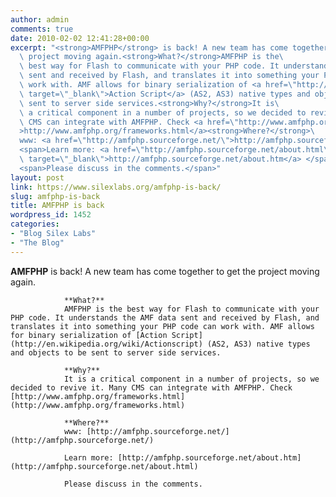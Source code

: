 ```yaml
---
author: admin
comments: true
date: 2010-02-02 12:41:28+00:00
excerpt: "<strong>AMFPHP</strong> is back! A new team has come together to get the\
  \ project moving again.<strong>What?</strong>AMFPHP is the\
  \ best way for Flash to communicate with your PHP code. It understands the AMF data\
  \ sent and received by Flash, and translates it into something your PHP code can\
  \ work with. AMF allows for binary serialization of <a href=\"http://en.wikipedia.org/wiki/Actionscript\"\
  \ target=\"_blank\">Action Script</a> (AS2, AS3) native types and objects to be\
  \ sent to server side services.<strong>Why?</strong>It is\
  \ a critical component in a number of projects, so we decided to revive it. Many\
  \ CMS can integrate with AMFPHP. Check <a href=\"http://www.amfphp.org/frameworks.html\"\
  >http://www.amfphp.org/frameworks.html</a><strong>Where?</strong>\
  www: <a href=\"http://amfphp.sourceforge.net/\">http://amfphp.sourceforge.net/</a>\
  <span>Learn more: <a href=\"http://amfphp.sourceforge.net/about.html\"\
  \ target=\"_blank\">http://amfphp.sourceforge.net/about.htm</a> </span>\
  <span>Please discuss in the comments.</span>"
layout: post
link: https://www.silexlabs.org/amfphp-is-back/
slug: amfphp-is-back
title: AMFPHP is back
wordpress_id: 1452
categories:
- "Blog Silex Labs"
- "The Blog"
---
```


**AMFPHP** is back! A new team has come together to get the project moving again.

				**What?**
				AMFPHP is the best way for Flash to communicate with your PHP code. It understands the AMF data sent and received by Flash, and translates it into something your PHP code can work with. AMF allows for binary serialization of [Action Script](http://en.wikipedia.org/wiki/Actionscript) (AS2, AS3) native types and objects to be sent to server side services.

				**Why?**
				It is a critical component in a number of projects, so we decided to revive it. Many CMS can integrate with AMFPHP. Check [http://www.amfphp.org/frameworks.html](http://www.amfphp.org/frameworks.html)

				**Where?**
				www: [http://amfphp.sourceforge.net/](http://amfphp.sourceforge.net/)

				Learn more: [http://amfphp.sourceforge.net/about.htm](http://amfphp.sourceforge.net/about.html)

				Please discuss in the comments.

